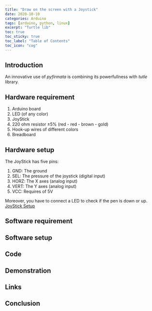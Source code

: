 ```yaml
---
title: "Draw on the screen with a Joystick"
date: 2020-10-10
categories: Arduino
tags: [arduino, python, linux]
excerpt: "Turtle lib"
toc: true
toc_sticky: true
toc_label: "Table of Contents"
toc_icon: "cog"
---
```


## Introduction
An innovative use of *pyfirmata* is combining its powerfullness with *tutle* library. 

## Hardware requirement
1. Arduino board
2. LED (of any color)
3. JoyStick
4. 220 ohm resistor <span>&#177;</span>5% (red - red - brown - gold)
5. Hook-up wires of different colors
6. Breadboard


## Hardware setup
The JoyStick has five pins:
1. GND: The ground
2. SEL: The pressure of the joystick (digital input)
3. HORZ: The X axes (analog input)
4. VERT: The Y axes (analog input)
5. VCC: Requires of 5V

Moreover, you have to connect a LED to check if the pen is down or up.
[JoyStick Setup](/assets/images/posts/arduino/joystick_1.png)

## Software requirement

## Software setup

## Code

## Demonstration

## Links

## Conclusion